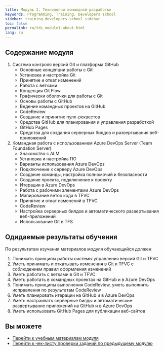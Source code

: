 ```yaml
---
title: Модуль 2. Технологии командной разработки
keywords: Programming, Training, Developers school
sidebar: training-developers-school_sidebar
toc: false
permalink: ru/tds_module1-about.html
lang: ru
---
```


## Содержание модуля

1. Система контроля версий Git и платформа GitHub
    * Основные концепции работы с Git
    * Установка и настройка Git
    * Принятие и откат изменений
    * Работа с ветками
    * Концепция Git Flow
    * Графически оболочки для работы с Git
    * Основы работы с GitHub
    * Ведение командных проектов на GitHub
    * CodeReview
    * Создание и принятие пулл-реквестов
    * Средства GitHub для планирования и управления разработкой
    * GitHub Pages
    * Средства для создания серверных билдов и развертывания веб-приложений
2. Командная работа с использованием Azure DevOps Server (Team Foundation Server)
    * Знакомство с ALM
    * Установка и настройка ПО
    * Варианты использования Azure DevOps
    * Подключение к серверу Azure DevOps
    * Создание команды, настройка полномочий и безопасности
    * Создание проекта, подключение к проекту
    * Итерации в Azure DevOps
    * Работа с рабочими элементами Azure DevOps
    * Мапирование веток кода в TFVC
    * Принятие и откат изменений в TFVC
    * CodeReview
    * Настройка серверных билдов и автоматического развертывания веб-приложений
    * Использование Git в TFS


## Одидаемые результаты обучения

По результатам изучения материалов модуля обучающийся должен:
1. Понимать принципы работы системы управления версий Git и TFVC
2. Уметь принимать и откатывать изменения в Git и TFVC с соблюдением правил оформления изменений
3. Уметь работать с ветками в Git и TFVC
4. Уметь работать в командных проектах на GitHub и в Azure DevOps
5. Понимать принципы выполнения CodeReview, уметь выполнять исправления по результатам CodeReview
6. Уметь планировать итерации на GitHub и в Azure DevOps
7. Уметь настраивать серверные билды и автоматические развертывание приложений на GitHub и в Azure DevOps
8. Уметь использовать GitHub Pages для публикации веб-сайтов

## Вы можете

* [Перейти к учебным материалам модуля](tds_module2-learn.html)
* [Перейти к чек-листу проверки заданий по предыдущему модулю](tds_module1-check-list.html)
